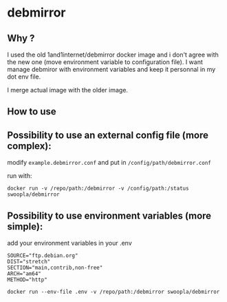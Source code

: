 # debmirror

## Why ?

I used the old 1and1internet/debmirror docker image and i don't agree with the new one (move environment variable to configuration file). 
I want manage debmiror with environment variables and keep it personnal in my dot env file. 

I merge actual image with the older image.

## How to use

## Possibility to use an external config file (more complex):

modify `example.debmirror.conf` and put in `/config/path/debmirror.conf`

run with:

```docker run -v /repo/path:/debmirror -v /config/path:/status swoopla/debmirror```

## Possibility to use environment variables (more simple):

add your environment variables in your .env

```text
SOURCE="ftp.debian.org"
DIST="stretch"
SECTION="main,contrib,non-free"
ARCH="am64"
METHOD="http"
```

```docker run --env-file .env -v /repo/path:/debmirror swoopla/debmirror```

